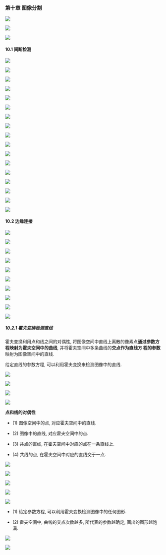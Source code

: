 ### 第十章 图像分割

![](./pic/图像分割.png)

![](./pic/分割的重要应用.png)

![](./pic/分割算法的基本依据.png)

#### 10.1 间断检测

![](./pic/间断检测.png)

![](./pic/点检测.png)

![](./pic/线检测.png)

![](./pic/特定方向上的线检测.png)

![](./pic/检测22_5度的线.png)

![](./pic/边缘检测.png)

![](./pic/边缘检测2.png)

![](./pic/边缘检测3.png)

![](./pic/边缘检测4.png)

![](./pic/梯度算子.png)

![](./pic/梯度算子2.png)

![](./pic/梯度算子3.png)

![](./pic/梯度算子4.png)

![](./pic/梯度算子5.png)

![](./pic/拉普拉斯算子.png)

![](./pic/拉普拉斯算子2.png)

![](./pic/拉普拉斯算子3.png)

#### 10.2 边缘连接

![](./pic/边缘连接.png)

![](./pic/局部处理.png)

![](./pic/通过霍夫变换进行整体处理.png)

![](./pic/通过霍夫变换进行整体处理2.png)

![](./pic/霍夫变换思想.png)

![](./pic/霍夫变换思想2.png)

![](./pic/霍夫变换的说明.png)

![](./pic/基于霍夫变换检测直线的步骤.png)

![](./pic/使用霍夫变换进行边缘连接的例子.png)

![](./pic/霍夫变换的推广.png)

##### 10.2.1 霍夫变换检测直线

霍夫变换利用点和线之间的对偶性, 将图像空间中直线上离散的像素点**通过参数方程映射为霍夫空间中的曲线**, 并将霍夫空间中多条曲线的**交点作为直线方
程的参数**映射为图像空间中的直线.

给定直线的参数方程, 可以利用霍夫变换来检测图像中的直线.

![](./pic/图像空间到霍夫空间的映射.png)

![](./pic/一个点的情况.png)

![](./pic/两个点的情况.png)

![](./pic/给定具体三个点的情况.png)

**点和线的对偶性**

- (1) 图像空间中的点, 对应霍夫空间中的直线.

- (2) 图像中的直线, 对应霍夫空间中的点.

- (3) 共点的直线, 在霍夫空间中对应的点在一条直线上.

- (4) 共线的点, 在霍夫空间中对应的直线交于一点.

![](./pic/给定具体五个点的情况.png)

![](./pic/给定具体五个点的情况2.png)

![](./pic/特殊情况无法确定图像中的垂线.png)

![](./pic/转化为极坐标的参数方程.png)

![](./pic/转化为极坐标的参数方程2.png)

- (1) 给定参数方程, 可以利用霍夫变换检测图像中的任何图形.

- (2) 霍夫空间中, 曲线的交点次数越多, 所代表的参数越确定, 画出的图形越饱满.

![](./pic/matlab代码.png)

![](./pic/车牌检测效果.png)























